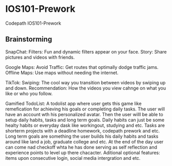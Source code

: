 # IOS101-Prework
Codepath IOS101-Prework

## Brainstorming

SnapChat:
Filters: Fun and dynamic filters appear on your face.
Story: Share pictures and videos with friends.

Google Maps:
Avoid Traffic: Get routes that optimally dodge traffic jams.
Offline Maps: Use maps without needing the internet.

TikTok:
Swiping: The cool way you transition between videos by swiping up and down.
Recommendation: How the videos you view cahnge on what you like or who you follow.

Gamified TodoList:
A todolist app where user gets this game like remefication for achieving his goals or completing daily tasks. The user will have an account wth his personalized avatar. Then the user willl be able to setup daily habits, tasks and long term goals. Daily habits can just be some healty habits or everyday dask like workingout, studying and etc. Tasks are shorterm projects with a deadline homework, codepath prework  and etc. Long term goals are something the user builds his daily habits and tasks around like land a job, graduate college and etc. At the end of the day user can come nad checkoff whta he has done serving as self reflection and experience points to level up there chacacter. Aditional optional features: items upon consecutive login, social media intergration and etc.



